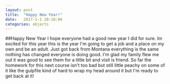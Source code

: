 ```yaml
---
layout: post
title:  "Happy New Year!"
date:   2017-1-1 20:18:04
categories: objects
---
```


##Happy New Year
I hope everyone had a good new year I did for sure. Im excited for this year this is the year I'm going to get a job and a place on my own and be an adult. Just got back from Montana everything is the same nothing has changed everyone is doing good. I'm glad my family flew me out it was good to see them for a little bit and visit is friend. So far the homework for this next course isn't too bad but still little peachy on some of it like the gulpfile kind of hard to wrap my head around it but I'm ready to get back at it!

